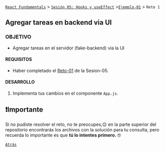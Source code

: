 [`React Fundamentals`](../../README.md) > [`Sesión 05: Hooks y useEffect`](../Readme.md) >[`Ejemplo-01`](../Ejemplo-01) > `Reto 1`

## Agregar tareas en backend via UI

### OBJETIVO
- Agregar tareas en el servidor (fake-backend) via la UI

#### REQUISITOS
- Haber completado el [Reto-01](../../Sesion-05/Reto-01) de la Sesion-05.

#### DESARROLLO

1. Implementa tus cambios en el componente `App.js`.

## ❗Importante

Si no pudiste resolver el reto, no te preocupes,😉 en la parte superior del repositorio encontrarás los archivos con la solución para tu consulta, pero recuerda lo importante es que **tú lo intentes primero.** 🤓

[`Atrás`](https://github.com/beduExpert/C1-React-2020/tree/master/Sesion-05/Ejemplo-01)
